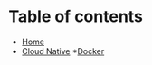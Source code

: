 # Table of contents

* [Home](README.md)
* [Cloud Native]()
    *[Docker](./Cloud-Native/01-Docker.md)